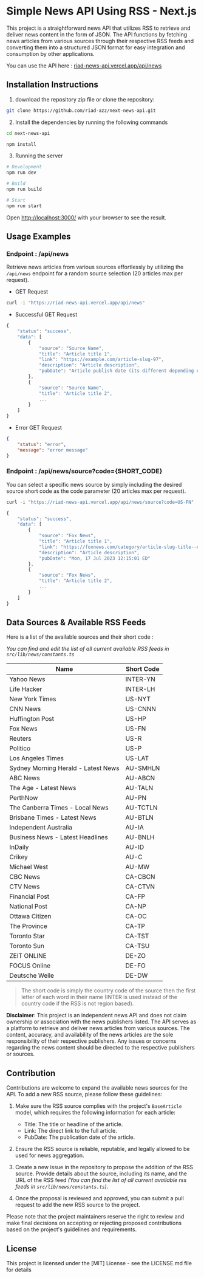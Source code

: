 # Simple News API Using RSS - Next.js

This project is a straightforward news API that utilizes RSS to retrieve and deliver news content in the form of JSON. The API functions by fetching news articles from various sources through their respective RSS feeds and converting them into a structured JSON format for easy integration and consumption by other applications.

You can use the API here : [riad-news-api.vercel.app/api/news](https://riad-news-api.vercel.app/api/news)

## Installation Instructions

1. download the repository zip file or clone the repository:

```bash
git clone https://github.com/riad-azz/next-news-api.git
```

2. Install the dependencies by running the following commands

```bash
cd next-news-api
```

```bash
npm install
```

3. Running the server

```bash
# Development
npm run dev

# Build
npm run build

# Start
npm run start
```

Open [http://localhost:3000/](http://localhost:3000/) with your browser to see the result.

## Usage Examples

### Endpoint : /api/news

Retrieve news articles from various sources effortlessly by utilizing the `/api/news` endpoint for a random source selection (20 articles max per request).

- GET Request

```bash
curl -i "https://riad-news-api.vercel.app/api/news"
```

- Successful GET Request

```js
{
    "status": "success",
    "data": [
        {
            "source": "Source Name",
            "title": "Article title 1",
            "link": "https://example.com/article-slug-97",
            "description": "Article description",
            "pubDate": "Article publish date (its different depending on the source)"
        },
        {
            "source": "Source Name",
            "title": "Article title 2",
            ...
        }
    ]
}
```

- Error GET Request

```json
{
    "status": "error",
    "message": "error message"
}
```

### Endpoint : /api/news/source?code={SHORT_CODE}

You can select a specific news source by simply including the desired source short code as the code parameter (20 articles max per request).

```bash
curl -i "https://riad-news-api.vercel.app/api/news/source?code=US-FN"
```

```js
{
    "status": "success",
    "data": [
        {
            "source": "Fox News",
            "title": "Article title 1",
            "link": "https://foxnews.com/category/article-slug-title--example-44",
            "description": "Article description",
            "pubDate": "Mon, 17 Jul 2023 12:15:01 ED"
        },
        {
            "source": "Fox News",
            "title": "Article title 2",
            ...
        }
    ]
}
```

## Data Sources & Available RSS Feeds

Here is a list of the available sources and their short code :

*You can find and edit the list of all current available RSS feeds in `src/lib/news/constants.ts`*

| Name                                      | Short Code |
| ----------------------------------------- | ---------- |
| Yahoo News                                | INTER-YN   |
| Life Hacker                               | INTER-LH   |
| New York Times                            | US-NYT     |
| CNN News                                  | US-CNNN    |
| Huffington Post                           | US-HP      |
| Fox News                                  | US-FN      |
| Reuters                                   | US-R       |
| Politico                                  | US-P       |
| Los Angeles Times                         | US-LAT     |
| Sydney Morning Herald - Latest News       | AU-SMHLN   |
| ABC News                                  | AU-ABCN    |
| The Age - Latest News                     | AU-TALN    |
| PerthNow                                  | AU-PN      |
| The Canberra Times - Local News           | AU-TCTLN   |
| Brisbane Times - Latest News              | AU-BTLN    |
| Independent Australia                     | AU-IA      |
| Business News - Latest Headlines          | AU-BNLH    |
| InDaily                                   | AU-ID      |
| Crikey                                    | AU-C       |
| Michael West                              | AU-MW      |
| CBC News                                  | CA-CBCN    |
| CTV News                                  | CA-CTVN    |
| Financial Post                            | CA-FP      |
| National Post                             | CA-NP      |
| Ottawa Citizen                            | CA-OC      |
| The Province                              | CA-TP      |
| Toronto Star                              | CA-TST     |
| Toronto Sun                               | CA-TSU     |
| ZEIT ONLINE                               | DE-ZO      |
| FOCUS Online                              | DE-FO      |
| Deutsche Welle                            | DE-DW      |

> The short code is simply the country code of the source then the first letter of each word in their name (INTER is used instead of the country code if the RSS is not region based).

**Disclaimer**: This project is an independent news API and does not claim ownership or association with the news publishers listed. The API serves as a platform to retrieve and deliver news articles from various sources. The content, accuracy, and availability of the news articles are the sole responsibility of their respective publishers. Any issues or concerns regarding the news content should be directed to the respective publishers or sources.

## Contribution

Contributions are welcome to expand the available news sources for the API. To add a new RSS source, please follow these guidelines:

1. Make sure the RSS source complies with the project's `BaseArticle` model, which requires the following information for each article:
    - Title: The title or headline of the article.
    - Link: The direct link to the full article.
    - PubDate: The publication date of the article.

2. Ensure the RSS source is reliable, reputable, and legally allowed to be used for news aggregation.

3. Create a new issue in the repository to propose the addition of the RSS source. Provide details about the source, including its name, and the URL of the RSS feed *(You can find the list of all current available rss feeds in `src/lib/news/constants.ts`)*.

4. Once the proposal is reviewed and approved, you can submit a pull request to add the new RSS source to the project.

Please note that the project maintainers reserve the right to review and make final decisions on accepting or rejecting proposed contributions based on the project's guidelines and requirements.

## License

This project is licensed under the [MIT] License - see the LICENSE.md file for details
